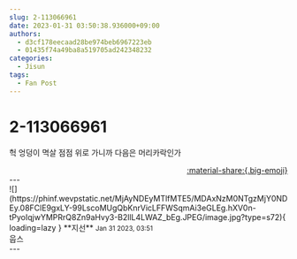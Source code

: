 ```yaml
---
slug: 2-113066961
date: 2023-01-31 03:50:38.936000+09:00
authors:
  - d3cf178eecaad28be974beb6967223eb
  - 01435f74a49ba8a519705ad242348232
categories:
  - Jisun
tags:
  - Fan Post
---
```


# 2-113066961

<div class="post-container" markdown="1">
<div class="content-container md-sidebar__scrollwrap" markdown="1">

헉 엉덩이 멱살 점점 위로 가니까 다음은 머리카락인가

</div>
</div>

<div style="text-align: right;" markdown="1">
<a href="https://weverse.io/fromis9/fanpost/2-113066961" style="text-align: right;">:material-share:{.big-emoji}</a>
</div>
---

<div class="comments-container md-sidebar__scrollwrap" markdown="1">
<div class="comment" markdown="1">
<div class='id-container' markdown="1">
![](https://phinf.wevpstatic.net/MjAyNDEyMTlfMTE5/MDAxNzM0NTgzMjY0NDEy.08FClE9gxLY-99LscoMUgQbKnrVicLFFWSqmAi3eGLEg.hXV0n-tPyoIqjwYMPRrQ8Zn9aHvy3-B2llL4LWAZ_bEg.JPEG/image.jpg?type=s72){ loading=lazy }
**<span class="artist">지선</span>** <small>Jan 31 2023, 03:51</small><br>
</div>
<div class='comment-body' markdown="1">
웁스
</div>
</div>
</div>
---
